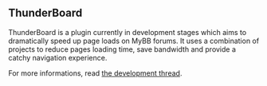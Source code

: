 ## ThunderBoard

ThunderBoard is a plugin currently in development stages which aims to dramatically speed up page loads on MyBB forums. It uses a combination of projects to reduce pages loading time, save bandwidth and provide a catchy navigation experience.

For more informations, read [the development thread](https://www.mybboost.com/thread-beta-thunderboard-beta-4).